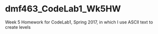 # dmf463_CodeLab1_Wk5HW
Week 5 Homework for CodeLab1, Spring 2017, in which I use ASCII text to create levels 
